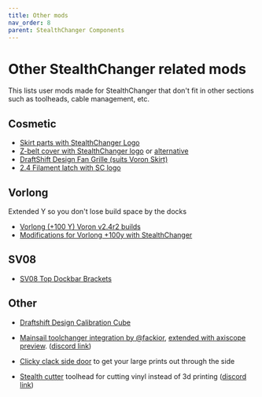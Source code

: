 ```yaml
---
title: Other mods
nav_order: 8
parent: StealthChanger Components
---
```


# Other StealthChanger related mods

This lists user mods made for StealthChanger that don't fit in other sections such as toolheads, cable management, etc.

## Cosmetic

* [Skirt parts with StealthChanger Logo](https://github.com/sdylewski/StealthChanger/tree/main/UserMods/Tavroswyn/Skirt)
* [Z-belt cover with StealthChanger logo](https://github.com/sdylewski/StealthChanger/tree/main/UserMods/TheSin-/Z_Belt_Cover) or [alternative](https://www.printables.com/model/951239-stealthchanger-z-belt-covers)
* [DraftShift Design Fan Grille (suits Voron Skirt)](https://www.printables.com/model/1381254-draftshift-design-fan-grille-suits-voron-skirt)
* [2.4 Filament latch with SC logo](https://www.printables.com/model/1146327-voron-24-filament-latch-stealthchanger-logo)

## Vorlong
Extended Y so you don't lose build space by the docks
* [Vorlong (+100 Y) Voron v2.4r2 builds](https://github.com/DraftShift/StealthChanger/tree/main/UserMods/TheSin-/Vorlong_%2B100y)
* [Modifications for Vorlong +100y with StealthChanger](https://github.com/DraftShift/StealthChanger/tree/main/UserMods/Tavroswyn/Vorlong_%2B100y)
  
## SV08
* [SV08 Top Dockbar Brackets](https://github.com/DraftShift/StealthChanger/tree/main/UserMods/TheSin-/SV08_Dockbar_Brackets)

## Other

* [Draftshift Design Calibration Cube](https://www.printables.com/model/1395530-draftshift-design-calibration-cube)

* [Mainsail toolchanger integration by @fackior](https://github.com/fakcior/mainsail), [extended with axiscope preview](https://github.com/drake7707/mainsail). ([discord link](https://discord.com/channels/1226846451028725821/1336074255078653963))
  
* [Clicky clack side door](https://github.com/DraftShift/DoorBuffer/tree/main/UserMods/MikeYankeeOscarBeta/Doorbuffer_Clicky-Clack_Side_Door) to get your large prints out through the side

* [Stealth cutter](https://www.printables.com/model/1286354-drag-knife-toolhead-compatible-with-stealthchanger) toolhead for cutting vinyl instead of 3d printing ([discord link](https://discord.com/channels/1226846451028725821/1366440256332632134))
